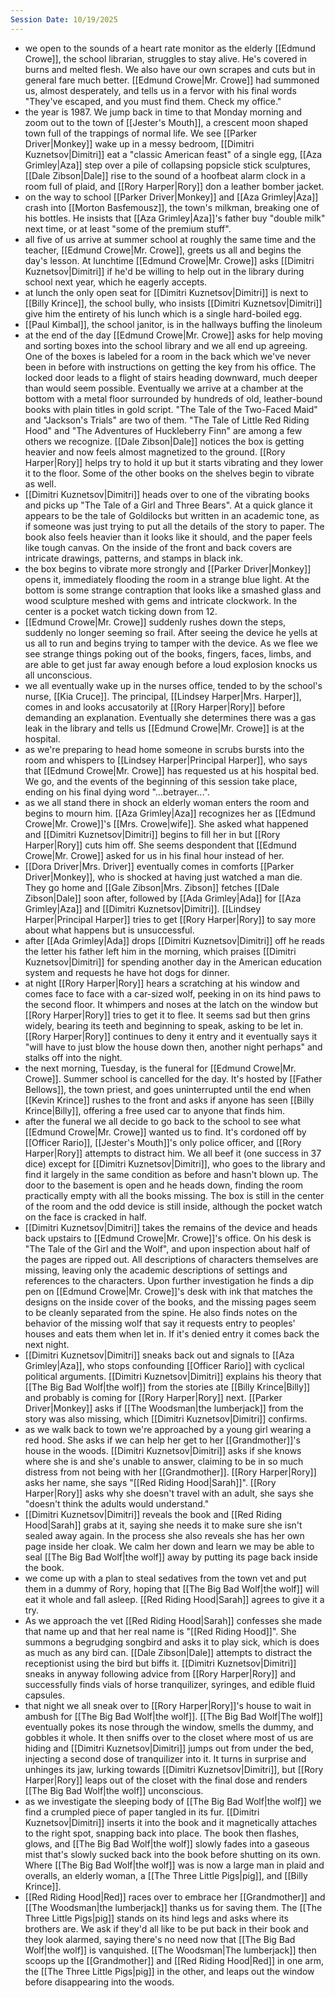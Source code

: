 ```yaml
---
Session Date: 10/19/2025
---
```

- we open to the sounds of a heart rate monitor as the elderly [[Edmund Crowe]], the school librarian, struggles to stay alive. He's covered in burns and melted flesh. We also have our own scrapes and cuts but in general fare much better. [[Edmund Crowe|Mr. Crowe]] had summoned us, almost desperately, and tells us in a fervor with his final words "They've escaped, and you must find them. Check my office." 
- the year is 1987. We jump back in time to that Monday morning and zoom out to the town of [[Jester's Mouth]], a crescent moon shaped town full of the trappings of normal life. We see [[Parker Driver|Monkey]] wake up in a messy bedroom, [[Dimitri Kuznetsov|Dimitri]] eat a "classic American feast" of a single egg, [[Aza Grimley|Aza]] step over a pile of collapsing popsicle stick sculptures, [[Dale Zibson|Dale]] rise to the sound of a hoofbeat alarm clock in a room full of plaid, and [[Rory Harper|Rory]] don a leather bomber jacket.
- on the way to school [[Parker Driver|Monkey]] and [[Aza Grimley|Aza]] crash into [[Morton Basfemousz]], the town's milkman, breaking one of his bottles. He insists that [[Aza Grimley|Aza]]'s father buy "double milk" next time, or at least "some of the premium stuff".
- all five of us arrive at summer school at roughly the same time and the teacher, [[Edmund Crowe|Mr. Crowe]], greets us all and begins the day's lesson. At lunchtime [[Edmund Crowe|Mr. Crowe]] asks [[Dimitri Kuznetsov|Dimitri]] if he'd be willing to help out in the library during school next year, which he eagerly accepts.
- at lunch the only open seat for [[Dimitri Kuznetsov|Dimitri]] is next to [[Billy Krince]], the school bully, who insists [[Dimitri Kuznetsov|Dimitri]] give him the entirety of his lunch which is a single hard-boiled egg.
- [[Paul Kimbal]], the school janitor, is in the hallways buffing the linoleum
- at the end of the day [[Edmund Crowe|Mr. Crowe]] asks for help moving and sorting boxes into the school library and we all end up agreeing. One of the boxes is labeled for a room in the back which we've never been in before with instructions on getting the key from his office. The locked door leads to a flight of stairs heading downward, much deeper than would seem possible. Eventually we arrive at a chamber at the bottom with a metal floor surrounded by hundreds of old, leather-bound books with plain titles in gold script. "The Tale of the Two-Faced Maid" and "Jackson's Trials" are two of them. "The Tale of Little Red Riding Hood" and "The Adventures of Huckleberry Finn" are among a few others we recognize. [[Dale Zibson|Dale]] notices the box is getting heavier and now feels almost magnetized to the ground. [[Rory Harper|Rory]] helps try to hold it up but it starts vibrating and they lower it to the floor. Some of the other books on the shelves begin to vibrate as well.
- [[Dimitri Kuznetsov|Dimitri]] heads over to one of the vibrating books and picks up "The Tale of a Girl and Three Bears". At a quick glance it appears to be the tale of Goldilocks but written in an academic tone, as if someone was just trying to put all the details of the story to paper. The book also feels heavier than it looks like it should, and the paper feels like tough canvas. On the inside of the front and back covers are intricate drawings, patterns, and stamps in black ink.
- the box begins to vibrate more strongly and [[Parker Driver|Monkey]] opens it, immediately flooding the room in a strange blue light. At the bottom is some strange contraption that looks like a smashed glass and wood sculpture meshed with gems and intricate clockwork. In the center is a pocket watch ticking down from 12.
- [[Edmund Crowe|Mr. Crowe]] suddenly rushes down the steps, suddenly no longer seeming so frail. After seeing the device he yells at us all to run and begins trying to tamper with the device. As we flee we see strange things poking out of the books, fingers, faces, limbs, and are able to get just far away enough before a loud explosion knocks us all unconscious.
- we all eventually wake up in the nurses office, tended to by the school's nurse, [[Kia Cruce]]. The principal, [[Lindsey Harper|Mrs. Harper]], comes in and looks accusatorily at [[Rory Harper|Rory]] before demanding an explanation. Eventually she determines there was a gas leak in the library and tells us [[Edmund Crowe|Mr. Crowe]] is at the hospital. 
- as we're preparing to head home someone in scrubs bursts into the room and whispers to [[Lindsey Harper|Principal Harper]], who says that [[Edmund Crowe|Mr. Crowe]] has requested us at his hospital bed. We go, and the events of the beginning of this session take place, ending on his final dying word "...betrayer...".
- as we all stand there in shock an elderly woman enters the room and begins to mourn him. [[Aza Grimley|Aza]] recognizes her as [[Edmund Crowe|Mr. Crowe]]'s [[Mrs. Crowe|wife]]. She asked what happened and [[Dimitri Kuznetsov|Dimitri]] begins to fill her in but [[Rory Harper|Rory]] cuts him off. She seems despondent that [[Edmund Crowe|Mr. Crowe]] asked for us in his final hour instead of her.
- [[Dora Driver|Mrs. Driver]] eventually comes in comforts [[Parker Driver|Monkey]], who is shocked at having just watched a man die. They go home and [[Gale Zibson|Mrs. Zibson]] fetches [[Dale Zibson|Dale]] soon after, followed by [[Ada Grimley|Ada]] for [[Aza Grimley|Aza]] and [[Dimitri Kuznetsov|Dimitri]]. [[Lindsey Harper|Principal Harper]] tries to get [[Rory Harper|Rory]] to say more about what happens but is unsuccessful.
- after [[Ada Grimley|Ada]] drops [[Dimitri Kuznetsov|Dimitri]] off he reads the letter his father left him in the morning, which praises [[Dimitri Kuznetsov|Dimitri]] for spending another day in the American education system and requests he have hot dogs for dinner.
- at night [[Rory Harper|Rory]] hears a scratching at his window and comes face to face with a car-sized wolf, peeking in on its hind paws to the second floor. It whimpers and noses at the latch on the window but [[Rory Harper|Rory]] tries to get it to flee. It seems sad but then grins widely, bearing its teeth and beginning to speak, asking to be let in. [[Rory Harper|Rory]] continues to deny it entry and it eventually says it "will have to just blow the house down then, another night perhaps" and stalks off into the night.
- the next morning, Tuesday, is the funeral for [[Edmund Crowe|Mr. Crowe]]. Summer school is cancelled for the day. It's hosted by [[Father Bellows]], the town priest, and goes uninterrupted until the end when [[Kevin Krince]] rushes to the front and asks if anyone has seen [[Billy Krince|Billy]], offering a free used car to anyone that finds him. 
- after the funeral we all decide to go back to the school to see what [[Edmund Crowe|Mr. Crowe]] wanted us to find. It's cordoned off by [[Officer Rario]], [[Jester's Mouth]]'s only police officer, and [[Rory Harper|Rory]] attempts to distract him. We all beef it (one success in 37 dice) except for [[Dimitri Kuznetsov|Dimitri]], who goes to the library and find it largely in the same condition as before and hasn't blown up. The door to the basement is open and he heads down, finding the room practically empty with all the books missing. The box is still in the center of the room and the odd device is still inside, although the pocket watch on the face is cracked in half.
- [[Dimitri Kuznetsov|Dimitri]] takes the remains of the device and heads back upstairs to [[Edmund Crowe|Mr. Crowe]]'s office. On his desk is "The Tale of the Girl and the Wolf", and upon inspection about half of the pages are ripped out. All descriptions of characters themselves are missing, leaving only the academic descriptions of settings and references to the characters. Upon further investigation he finds a dip pen on [[Edmund Crowe|Mr. Crowe]]'s desk with ink that matches the designs on the inside cover of the books, and the missing pages seem to be cleanly separated from the spine. He also finds notes on the behavior of the missing wolf that say it requests entry to peoples' houses and eats them when let in. If it's denied entry it comes back the next night.
- [[Dimitri Kuznetsov|Dimitri]] sneaks back out and signals to [[Aza Grimley|Aza]], who stops confounding [[Officer Rario]] with cyclical political arguments. [[Dimitri Kuznetsov|Dimitri]] explains his theory that [[The Big Bad Wolf|the wolf]] from the stories ate [[Billy Krince|Billy]] and probably is coming for [[Rory Harper|Rory]] next. [[Parker Driver|Monkey]] asks if [[The Woodsman|the lumberjack]] from the story was also missing, which [[Dimitri Kuznetsov|Dimitri]] confirms.
- as we walk back to town we're approached by a young girl wearing a red hood. She asks if we can help her get to her [[Grandmother]]'s house in the woods. [[Dimitri Kuznetsov|Dimitri]] asks if she knows where she is and she's unable to answer, claiming to be in so much distress from not being with her [[Grandmother]]. [[Rory Harper|Rory]] asks her name, she says "[[Red Riding Hood|Sarah]]". [[Rory Harper|Rory]] asks why she doesn't travel with an adult, she says she "doesn't think the adults would understand."
- [[Dimitri Kuznetsov|Dimitri]] reveals the book and [[Red Riding Hood|Sarah]] grabs at it, saying she needs it to make sure she isn't sealed away again. In the process she also reveals she has her own page inside her cloak. We calm her down and learn we may be able to seal [[The Big Bad Wolf|the wolf]] away by putting its page back inside the book.
- we come up with a plan to steal sedatives from the town vet and put them in a dummy of Rory, hoping that [[The Big Bad Wolf|the wolf]] will eat it whole and fall asleep. [[Red Riding Hood|Sarah]] agrees to give it a try.
- As we approach the vet [[Red Riding Hood|Sarah]] confesses she made that name up and that her real name is "[[Red Riding Hood]]". She summons a begrudging songbird and asks it to play sick, which is does as much as any bird can. [[Dale Zibson|Dale]] attempts to distract the receptionist using the bird but biffs it. [[Dimitri Kuznetsov|Dimitri]] sneaks in anyway following advice from [[Rory Harper|Rory]] and successfully finds vials of horse tranquilizer, syringes, and edible fluid capsules.
- that night we all sneak over to [[Rory Harper|Rory]]'s house to wait in ambush for [[The Big Bad Wolf|the wolf]]. [[The Big Bad Wolf|The wolf]] eventually pokes its nose through the window, smells the dummy, and gobbles it whole. It then sniffs over to the closet where most of us are hiding and [[Dimitri Kuznetsov|Dimitri]] jumps out from under the bed, injecting a second dose of tranquilizer into it. It turns in surprise and unhinges its jaw, lurking towards [[Dimitri Kuznetsov|Dimitri]], but [[Rory Harper|Rory]] leaps out of the closet with the final dose and renders [[The Big Bad Wolf|the wolf]] unconscious.
- as we investigate the sleeping body of [[The Big Bad Wolf|the wolf]] we find a crumpled piece of paper tangled in its fur. [[Dimitri Kuznetsov|Dimitri]] inserts it into the book and it magnetically attaches to the right spot, snapping back into place. The book then flashes, glows, and [[The Big Bad Wolf|the wolf]] slowly fades into a gaseous mist that's slowly sucked back into the book before shutting on its own. Where [[The Big Bad Wolf|the wolf]] was is now a large man in plaid and overalls, an elderly woman, a [[The Three Little Pigs|pig]], and [[Billy Krince]].
- [[Red Riding Hood|Red]] races over to embrace her [[Grandmother]] and [[The Woodsman|the lumberjack]] thanks us for saving them. The [[The Three Little Pigs|pig]] stands on its hind legs and asks where its brothers are. We ask if they'd all like to be put back in their book and they look alarmed, saying there's no need now that [[The Big Bad Wolf|the wolf]] is vanquished. [[The Woodsman|The lumberjack]] then scoops up the [[Grandmother]] and [[Red Riding Hood|Red]] in one arm, the [[The Three Little Pigs|pig]] in the other, and leaps out the window before disappearing into the woods. 